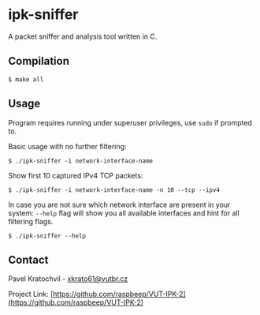 # ipk-sniffer    

A packet sniffer and analysis tool written in C.

## Compilation

```
$ make all
```
## Usage
Program requires running under superuser privileges, use `sudo` if prompted to.

Basic usage with no further filtering:
```
$ ./ipk-sniffer -i network-interface-name
```

Show first 10 captured IPv4 TCP packets:
```
$ ./ipk-sniffer -i network-interface-name -n 10 --tcp --ipv4
```

In case you are not sure which network interface are present in your system:
`--help` flag will show you all available interfaces and hint for all filtering flags.
```
$ ./ipk-sniffer --help
```
## Contact
Pavel Kratochvil - xkrato61@vutbr.cz

Project Link: [https://github.com/raspbeep/VUT-IPK-2](https://github.com/raspbeep/VUT-IPK-2)
